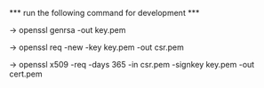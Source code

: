 *** run the following command  for development ***

-> openssl genrsa -out key.pem

-> openssl req -new -key key.pem -out csr.pem

-> openssl x509 -req -days 365 -in csr.pem -signkey key.pem -out cert.pem
